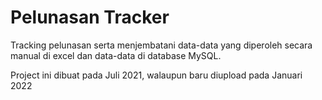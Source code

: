 # Pelunasan Tracker
Tracking pelunasan serta menjembatani data-data yang diperoleh secara manual di excel dan data-data di database MySQL.

Project ini dibuat pada Juli 2021, walaupun baru diupload pada Januari 2022
